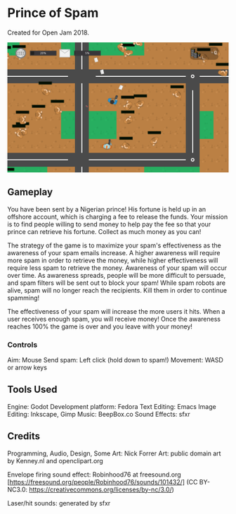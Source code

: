 # Prince of Spam

Created for Open Jam 2018.

![](screens/screen2.png)

## Gameplay

You have been sent by a Nigerian prince! His fortune is held up in an offshore account, which is charging a fee to release the funds. Your mission is to find people willing to send money to help pay the fee so that your prince can retrieve his fortune. Collect as much money as you can!

The strategy of the game is to maximize your spam's effectiveness as the awareness of your spam emails increase. A higher awareness will require more spam in order to retrieve the money, while higher effectiveness will require less spam to retrieve the money.
Awareness of your spam will occur over time. As awareness spreads, people will be more difficult to persuade, and spam filters will be sent out to block your spam! While spam robots are alive, spam will no longer reach the recipients. Kill them in order to continue spamming!

The effectiveness of your spam will increase the more users it hits. When a user receives enough spam, you will receive money! Once the awareness reaches 100% the game is over and you leave with your money!

### Controls

Aim: Mouse
Send spam: Left click (hold down to spam!)
Movement: WASD or arrow keys

## Tools Used

Engine: Godot
Development platform: Fedora
Text Editing: Emacs
Image Editing: Inkscape, Gimp
Music: BeepBox.co
Sound Effects: sfxr

## Credits

Programming, Audio, Design, Some Art: Nick Forrer
Art: public domain art by Kenney.nl and openclipart.org

Envelope firing sound effect: Robinhood76 at freesound.org [https://freesound.org/people/Robinhood76/sounds/101432/] (CC BY-NC3.0: https://creativecommons.org/licenses/by-nc/3.0/)

Laser/hit sounds: generated by sfxr
